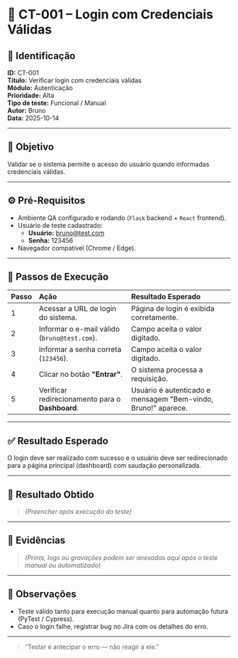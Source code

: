 # 🧾 CT-001 – Login com Credenciais Válidas

## 🧠 Identificação
**ID:** CT-001  
**Título:** Verificar login com credenciais válidas  
**Módulo:** Autenticação  
**Prioridade:** Alta  
**Tipo de teste:** Funcional / Manual  
**Autor:** Bruno  
**Data:** 2025-10-14  

---

## 🎯 Objetivo
Validar se o sistema permite o acesso do usuário quando informadas credenciais válidas.

---

## ⚙️ Pré-Requisitos
- Ambiente QA configurado e rodando (`Flask` backend + `React` frontend).  
- Usuário de teste cadastrado:
  - **Usuário:** bruno@test.com  
  - **Senha:** 123456  
- Navegador compatível (Chrome / Edge).  

---

## 🔢 Passos de Execução

| Passo | Ação | Resultado Esperado |
|:------|:------|:-------------------|
| 1 | Acessar a URL de login do sistema. | Página de login é exibida corretamente. |
| 2 | Informar o e-mail válido (`bruno@test.com`). | Campo aceita o valor digitado. |
| 3 | Informar a senha correta (`123456`). | Campo aceita o valor digitado. |
| 4 | Clicar no botão **"Entrar"**. | O sistema processa a requisição. |
| 5 | Verificar redirecionamento para o **Dashboard**. | Usuário é autenticado e mensagem "Bem-vindo, Bruno!" aparece. |

---

## ✅ Resultado Esperado
O login deve ser realizado com sucesso e o usuário deve ser redirecionado para a página principal (dashboard) com saudação personalizada.

---

## 🧩 Resultado Obtido
> _(Preencher após execução do teste)_

---

## 📎 Evidências
> _(Prints, logs ou gravações podem ser anexadas aqui após o teste manual ou automatizado)_

---

## 💬 Observações
- Teste válido tanto para execução manual quanto para automação futura (PyTest / Cypress).  
- Caso o login falhe, registrar bug no Jira com os detalhes do erro.

---

> “Testar é antecipar o erro — não reagir a ele.”
